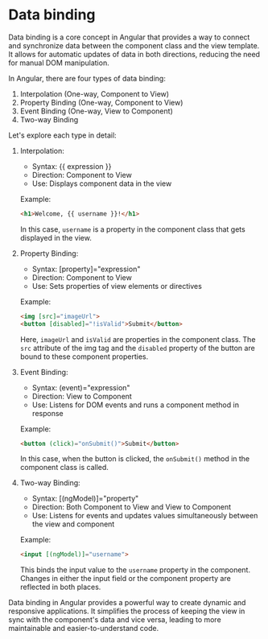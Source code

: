 # Data binding

Data binding is a core concept in Angular that provides a way to connect and synchronize data between the component class and the view template. It allows for automatic updates of data in both directions, reducing the need for manual DOM manipulation.

In Angular, there are four types of data binding:

1. Interpolation (One-way, Component to View)
2. Property Binding (One-way, Component to View)
3. Event Binding (One-way, View to Component)
4. Two-way Binding

Let's explore each type in detail:

1. Interpolation:
   - Syntax: {{ expression }}
   - Direction: Component to View
   - Use: Displays component data in the view

   Example:
   ```html
   <h1>Welcome, {{ username }}!</h1>
   ```

   In this case, `username` is a property in the component class that gets displayed in the view.

2. Property Binding:
   - Syntax: [property]="expression"
   - Direction: Component to View
   - Use: Sets properties of view elements or directives

   Example:
   ```html
   <img [src]="imageUrl">
   <button [disabled]="!isValid">Submit</button>
   ```

   Here, `imageUrl` and `isValid` are properties in the component class. The `src` attribute of the img tag and the `disabled` property of the button are bound to these component properties.

3. Event Binding:
   - Syntax: (event)="expression"
   - Direction: View to Component
   - Use: Listens for DOM events and runs a component method in response

   Example:
   ```html
   <button (click)="onSubmit()">Submit</button>
   ```

   In this case, when the button is clicked, the `onSubmit()` method in the component class is called.

4. Two-way Binding:
   - Syntax: [(ngModel)]="property"
   - Direction: Both Component to View and View to Component
   - Use: Listens for events and updates values simultaneously between the view and component

   Example:
   ```html
   <input [(ngModel)]="username">
   ```

   This binds the input value to the `username` property in the component. Changes in either the input field or the component property are reflected in both places.


Data binding in Angular provides a powerful way to create dynamic and responsive applications. It simplifies the process of keeping the view in sync with the component's data and vice versa, leading to more maintainable and easier-to-understand code.

